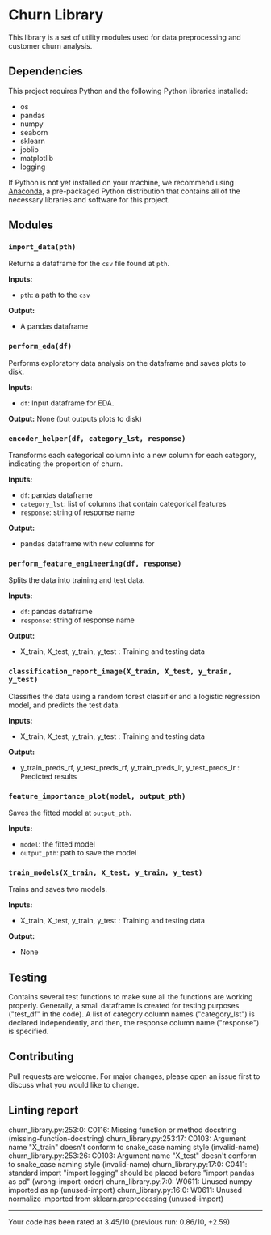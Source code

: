 # Churn Library

This library is a set of utility modules used for data preprocessing and customer churn analysis. 

## Dependencies

This project requires Python and the following Python libraries installed:

- os
- pandas
- numpy
- seaborn 
- sklearn
- joblib
- matplotlib
- logging

If Python is not yet installed on your machine, we recommend using [Anaconda](https://www.anaconda.com/download/), a pre-packaged Python distribution that contains all of the necessary libraries and software for this project.

## Modules

### `import_data(pth)`

Returns a dataframe for the `csv` file found at `pth`.

**Inputs:**
- `pth`: a path to the `csv`

**Output:**
- A pandas dataframe

### `perform_eda(df)`

Performs exploratory data analysis on the dataframe and saves plots to disk.

**Inputs:**
- `df`: Input dataframe for EDA.

**Output:** None (but outputs plots to disk)

### `encoder_helper(df, category_lst, response)`

Transforms each categorical column into a new column for each category, indicating the proportion of churn.

**Inputs:**
- `df`: pandas dataframe
- `category_lst`: list of columns that contain categorical features
- `response`: string of response name 

**Output:**
- pandas dataframe with new columns for

### `perform_feature_engineering(df, response)`

Splits the data into training and test data.

**Inputs:**
- `df`: pandas dataframe 
- `response`: string of response name

**Output:**
- X_train, X_test, y_train, y_test : Training and testing data

### `classification_report_image(X_train, X_test, y_train, y_test)`

Classifies the data using a random forest classifier and a logistic regression model, and predicts the test data.

**Inputs:**
- X_train, X_test, y_train, y_test : Training and testing data

**Output:**
- y_train_preds_rf, y_test_preds_rf, y_train_preds_lr, y_test_preds_lr : Predicted results

### `feature_importance_plot(model, output_pth)`

Saves the fitted model at `output_pth`.

**Inputs:**
- `model`: the fitted model
- `output_pth`: path to save the model

### `train_models(X_train, X_test, y_train, y_test)`

Trains and saves two models.

**Inputs:**
- X_train, X_test, y_train, y_test : Training and testing data

**Output:**
- None

## Testing

Contains several test functions to make sure all the functions are working properly.
Generally, a small dataframe is created for testing purposes ("test_df" in the code). 
A list of category column names ("category_lst") is declared independently, and then, 
the response column name ("response") is specified.

## Contributing

Pull requests are welcome. For major changes, please open an issue first to discuss what you would like to change.

##  Linting report
churn_library.py:253:0: C0116: Missing function or method docstring (missing-function-docstring)
churn_library.py:253:17: C0103: Argument name "X_train" doesn't conform to snake_case naming style (invalid-name)
churn_library.py:253:26: C0103: Argument name "X_test" doesn't conform to snake_case naming style (invalid-name)
churn_library.py:17:0: C0411: standard import "import logging" should be placed before "import pandas as pd" (wrong-import-order)
churn_library.py:7:0: W0611: Unused numpy imported as np (unused-import)
churn_library.py:16:0: W0611: Unused normalize imported from sklearn.preprocessing (unused-import)

------------------------------------------------------------------
Your code has been rated at 3.45/10 (previous run: 0.86/10, +2.59)

